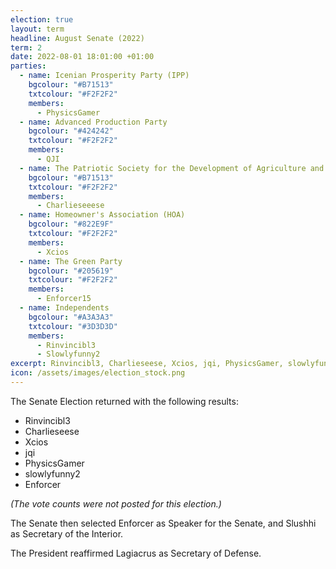 ```yaml
---
election: true
layout: term
headline: August Senate (2022)
term: 2
date: 2022-08-01 18:01:00 +01:00
parties:
  - name: Icenian Prosperity Party (IPP)
    bgcolour: "#B71513"
    txtcolour: "#F2F2F2"
    members:
      - PhysicsGamer
  - name: Advanced Production Party
    bgcolour: "#424242"
    txtcolour: "#F2F2F2"
    members:
      - QJI
  - name: The Patriotic Society for the Development of Agriculture and Livestock (PSDAL)
    bgcolour: "#B71513"
    txtcolour: "#F2F2F2"
    members:
      - Charlieseeese
  - name: Homeowner's Association (HOA)
    bgcolour: "#822E9F"
    txtcolour: "#F2F2F2"
    members:
      - Xcios
  - name: The Green Party
    bgcolour: "#205619"
    txtcolour: "#F2F2F2"
    members:
      - Enforcer15
  - name: Independents
    bgcolour: "#A3A3A3"
    txtcolour: "#3D3D3D"
    members:
      - Rinvincibl3
      - Slowlyfunny2
excerpt: Rinvincibl3, Charlieseese, Xcios, jqi, PhysicsGamer, slowlyfunny2, and Enforcer elected to the Senate.
icon: /assets/images/election_stock.png
---
```

The Senate Election returned with the following results:

- Rinvincibl3
- Charlieseese
- Xcios
- jqi
- PhysicsGamer
- slowlyfunny2
- Enforcer

*(The vote counts were not posted for this election.)*

The Senate then selected Enforcer as Speaker for the Senate, and Slushhi as Secretary of the Interior.

The President reaffirmed Lagiacrus as Secretary of Defense.